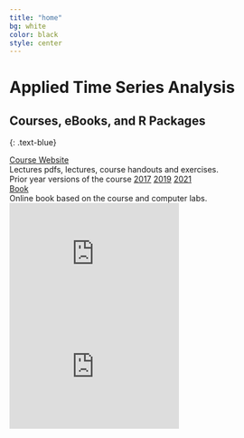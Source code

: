 ```yaml
---
title: "home"
bg: white
color: black
style: center
---
```

# Applied Time Series Analysis
## Courses, eBooks, and R Packages
{: .text-blue}

<div id="coursescontainer">
<div id="coursesbox">
<a class="boxlinks"  href="https://nwfsc-timeseries.github.io/atsa/">Course Website</a><br>
Lectures pdfs, lectures, course handouts and exercises. <br>
Prior year versions of the course <a class="boxlinks" href="https://nwfsc-timeseries.github.io/atsa2017/">2017</a> <a class="boxlinks" href="https://nwfsc-timeseries.github.io/atsa2019/">2019</a> <a class="boxlinks" href="https://nwfsc-timeseries.github.io/atsa2021/">2021</a>
</div>
<div id="coursesbox">
<a class="boxlinks" href="https://nwfsc-timeseries.github.io/atsa-labs/">Book</a><br>
Online book based on the course and computer labs.<br>
</div>
<div id="coursesbox">
<iframe width="300" height="200" src="https://www.youtube.com/embed/videoseries?list=PLA5yNsxyt7sC3B4qhj_sMgGWqWWaSerq-&showinfo=1" frameborder="0" allow="autoplay; encrypted-media" allowfullscreen></iframe>
</div>
</div>
<div>
<iframe width="300" height="200" src="https://www.youtube.com/embed/playlist?list=PLA5yNsxyt7sC3B4qhj_sMgGWqWWaSerq-&showinfo=1" title="YouTube video player" frameborder="0" allow="accelerometer; autoplay=0; clipboard-write; encrypted-media; gyroscope; picture-in-picture" allowfullscreen></iframe>
</div>
